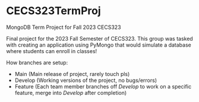 # CECS323TermProj
MongoDB Term Project for Fall 2023 CECS323

Final project for the 2023 Fall Semester of CECS323.
This group was tasked with creating an application using PyMongo that would simulate a database where students can enroll in classes!

How branches are setup:
  -  Main (Main release of project, rarely touch pls)
  -  Develop (Working versions of the project, no bugs/errors)
  -  Feature (Each team member branches off *Develop* to work on a specific feature, merge into *Develop* after completion)
